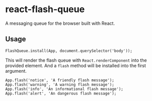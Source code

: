 # react-flash-queue

A messaging queue for the browser built with React.

## Usage

```
FlashQueue.install(App, document.querySelector('body'));
```

This will render the flash queue with `React.renderComponent` into the provided element. And a `flash` method will be installed into the first argument.

```
App.flash('notice', 'A friendly flash message');
App.flash('warning', 'A warning flash message');
App.flash('info', 'An informational flash message');
App.flash('alert', 'An dangerous flash message');
```

